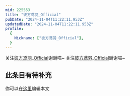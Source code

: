 ```yaml
---
mid: 225553
title: "彼方鸢羽_Official"
pubDate: "2024-11-04T11:22:11.953Z"
updatedDate: "2024-11-04T11:22:11.953Z"
profile:
  {
    Nickname: ["彼方鸢羽_Official"],
  }
---
```


关注[彼方鸢羽_Official](https://space.bilibili.com/225553)谢谢喵~ 关注[彼方鸢羽_Official](https://space.bilibili.com/225553)谢谢喵~

## 此条目有待补充
你可以在[这里](https://github.com/Yuhanawa/VTuber.ICU-Content/edit/master/v/彼方鸢羽_Official/index.md)编辑本文
